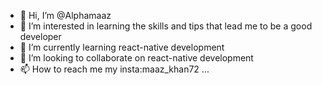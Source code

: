 - 👋 Hi, I’m @Alphamaaz
- 👀 I’m interested in  learning the skills and tips that lead me to be a good developer 
- 🌱 I’m currently learning react-native development
- 💞️ I’m looking to collaborate on react-native development
- 📫 How to reach me my insta:maaz_khan72 ...

<!---
Alphamaaz/Alphamaaz is a ✨ special ✨ repository because its `README.md` (this file) appears on your GitHub profile.
You can click the Preview link to take a look at your changes.
--->
